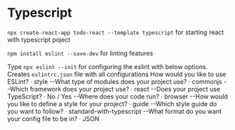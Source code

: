 # Typescript

`npx create-react-app todo-react --template typescript`
for starting react with typescript poject

`npm install eslint --save-dev` for linting features 

Type `npx eslint --init` for configuring the eslint with below options. Creates `eslintrc.json` file with all configurations
 How would you like to use ESLint? · style
--What type of modules does your project use? · commonjs
--Which framework does your project use? · react
--Does your project use TypeScript? · No / Yes
--Where does your code run? · browser
--How would you like to define a style for your project? · guide
--Which style guide do you want to follow? · standard-with-typescript
--What format do you want your config file to be in? · JSON
